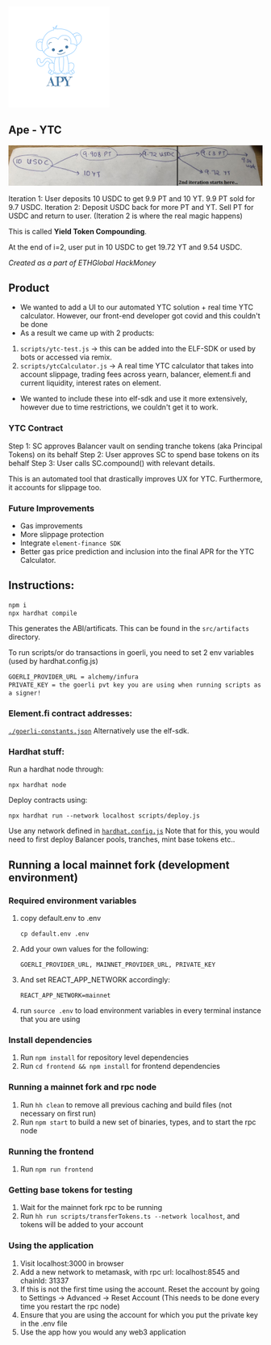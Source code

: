 ![APe](./images/ape.png)
## Ape - YTC

![YTC](./images/ytc-representation.jpg)

Iteration 1: User deposits 10 USDC to get 9.9 PT and 10 YT. 9.9 PT sold for 9.7 USDC. 
Iteration 2: Deposit USDC back for more PT and YT. Sell PT for USDC and return to user.
(Iteration 2 is where the real magic happens)

This is called **Yield Token Compounding**.

At the end of i=2, user put in 10 USDC to get 19.72 YT and 9.54 USDC.

*Created as a part of ETHGlobal HackMoney*

## Product
* We wanted to add a UI to our automated YTC solution + real time YTC calculator. However, our front-end developer got covid and this couldn't be done
* As a result we came up with 2 products:
1. `scripts/ytc-test.js` -> this can be added into the ELF-SDK or used by bots or accessed via remix.
2. `scripts/ytcCalculator.js` -> A real time YTC calculator that takes into account slippage, trading fees across yearn, balancer, element.fi and current liquidity, interest rates on element.

* We wanted to include these into elf-sdk and use it more extensively, however due to time restrictions, we couldn't get it to work.

### YTC Contract
Step 1: SC approves Balancer vault on sending tranche tokens (aka Principal Tokens) on its behalf
Step 2: User approves SC to spend base tokens on its behalf
Step 3: User calls SC.compound() with relevant details.

This is an automated tool that drastically improves UX for YTC. Furthermore, it accounts for slippage too.

### Future Improvements
* Gas improvements
* More slippage protection
* Integrate `element-finance SDK`
* Better gas price prediction and inclusion into the final APR for the YTC Calculator.

## Instructions:
```
npm i
npx hardhat compile
```

This generates the ABI/artificats. This can be found in the `src/artifacts` directory.


To run scripts/or do transactions in goerli, you need to set 2 env variables (used by hardhat.config.js)
```
GOERLI_PROVIDER_URL = alchemy/infura
PRIVATE_KEY = the goerli pvt key you are using when running scripts as a signer!
```

### Element.fi contract addresses:
[`./goerli-constants.json`](./goerli-constants.json)
Alternatively use the elf-sdk.

### Hardhat stuff:
Run a hardhat node through:
```
npx hardhat node
```

Deploy contracts using:
```
npx hardhat run --network localhost scripts/deploy.js
```
Use any network defined in [`hardhat.config.js`](./hardhat.config.js)
Note that for this, you would need to first deploy Balancer pools, tranches, mint base tokens etc..

## Running a local mainnet fork (development environment)

### Required environment variables
1. copy default.env to .env
	```
	cp default.env .env
	```
2. Add your own values for the following:
	```
	GOERLI_PROVIDER_URL, MAINNET_PROVIDER_URL, PRIVATE_KEY
	```
3. And set REACT_APP_NETWORK accordingly:
	```
	REACT_APP_NETWORK=mainnet
	```
4. run ```source .env``` to load environment variables in every terminal instance that you are using

### Install dependencies
1. Run `npm install` for repository level dependencies
2. Run `cd frontend && npm install` for frontend dependencies

### Running a mainnet fork and rpc node
1. Run `hh clean` to remove all previous caching and build files (not necessary on first run)
2. Run `npm start` to build a new set of binaries, types, and to start the rpc node

### Running the frontend
1. Run `npm run frontend`

### Getting base tokens for testing
1. Wait for the mainnet fork rpc to be running
2. Run `hh run scripts/transferTokens.ts --network localhost`, and tokens will be added to your account

### Using the application
1. Visit localhost:3000 in browser
2. Add a new network to metamask, with rpc url: localhost:8545 and chainId: 31337 
3. If this is not the first time using the account. Reset the account by going to Settings -> Advanced -> Reset Account (This needs to be done every time you restart the rpc node)
4. Ensure that you are using the account for which you put the private key in the .env file
5. Use the app how you would any web3 application
